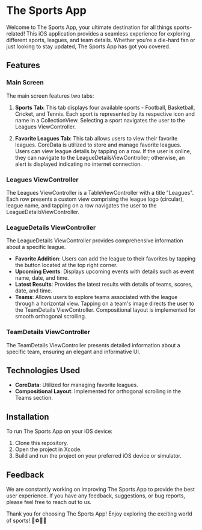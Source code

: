 # The Sports App

Welcome to The Sports App, your ultimate destination for all things sports-related! This iOS application provides a seamless experience for exploring different sports, leagues, and team details. Whether you're a die-hard fan or just looking to stay updated, The Sports App has got you covered.

## Features

### Main Screen

The main screen features two tabs:

1. **Sports Tab**: This tab displays four available sports - Football, Basketball, Cricket, and Tennis. Each sport is represented by its respective icon and name in a CollectionView. Selecting a sport navigates the user to the Leagues ViewController.
   
2. **Favorite Leagues Tab**: This tab allows users to view their favorite leagues. CoreData is utilized to store and manage favorite leagues. Users can view league details by tapping on a row. If the user is online, they can navigate to the LeagueDetailsViewController; otherwise, an alert is displayed indicating no internet connection.

### Leagues ViewController

The Leagues ViewController is a TableViewController with a title "Leagues". Each row presents a custom view comprising the league logo (circular), league name, and tapping on a row navigates the user to the LeagueDetailsViewController.

### LeagueDetails ViewController

The LeagueDetails ViewController provides comprehensive information about a specific league. 

- **Favorite Addition**: Users can add the league to their favorites by tapping the button located at the top right corner.
- **Upcoming Events**: Displays upcoming events with details such as event name, date, and time.
- **Latest Results**: Provides the latest results with details of teams, scores, date, and time.
- **Teams**: Allows users to explore teams associated with the league through a horizontal view. Tapping on a team's image directs the user to the TeamDetails ViewController. Compositional layout is implemented for smooth orthogonal scrolling.

### TeamDetails ViewController

The TeamDetails ViewController presents detailed information about a specific team, ensuring an elegant and informative UI.

## Technologies Used

- **CoreData**: Utilized for managing favorite leagues.
- **Compositional Layout**: Implemented for orthogonal scrolling in the Teams section.

## Installation

To run The Sports App on your iOS device:

1. Clone this repository.
2. Open the project in Xcode.
3. Build and run the project on your preferred iOS device or simulator.

## Feedback

We are constantly working on improving The Sports App to provide the best user experience. If you have any feedback, suggestions, or bug reports, please feel free to reach out to us.

Thank you for choosing The Sports App! Enjoy exploring the exciting world of sports! 🏀⚽🏏🎾
